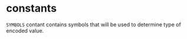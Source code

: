 # constants

`SYMBOLS` contant contains symbols that will be used to determine type of encoded value.
